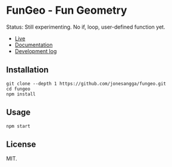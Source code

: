 # FunGeo - Fun Geometry

Status: Still experimenting. No if, loop, user-defined function yet.

- [Live](https://jonesangga.github.io/fungeo/)
- [Documentation](https://jonesangga.github.io/fungeo-doc/)
- [Development log](log.md)

## Installation

```
git clone --depth 1 https://github.com/jonesangga/fungeo.git
cd fungeo
npm install
```

## Usage

```
npm start
```

## License

MIT.
